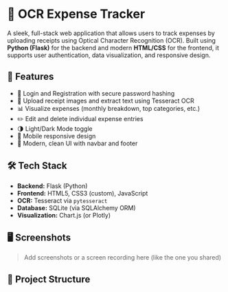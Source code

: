 # 🧾 OCR Expense Tracker

A sleek, full-stack web application that allows users to track expenses by uploading receipts using Optical Character Recognition (OCR). Built using **Python (Flask)** for the backend and modern **HTML/CSS** for the frontend, it supports user authentication, data visualization, and responsive design.

## 🚀 Features

- 🔐 Login and Registration with secure password hashing
- 📸 Upload receipt images and extract text using Tesseract OCR
- 📊 Visualize expenses (monthly breakdown, top categories, etc.)
- ✏️ Edit and delete individual expense entries
- 🌗 Light/Dark Mode toggle
- 📱 Mobile responsive design
- 🎨 Modern, clean UI with navbar and footer

## 🛠️ Tech Stack

- **Backend:** Flask (Python)
- **Frontend:** HTML5, CSS3 (custom), JavaScript
- **OCR:** Tesseract via `pytesseract`
- **Database:** SQLite (via SQLAlchemy ORM)
- **Visualization:** Chart.js (or Plotly)

## 🖥️ Screenshots

> Add screenshots or a screen recording here (like the one you shared)

## 📂 Project Structure

